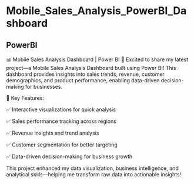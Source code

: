 # Mobile_Sales_Analysis_PowerBI_Dashboard
## PowerBI
📊 Mobile Sales Analysis Dashboard | Power BI 🚀
Excited to share my latest project—a Mobile Sales Analysis Dashboard built using Power BI! This dashboard provides insights into sales trends, revenue, customer demographics, and product performance, enabling data-driven decision-making for businesses.

🔹 Key Features:

✅ Interactive visualizations for quick analysis

✅ Sales performance tracking across regions

✅ Revenue insights and trend analysis

✅ Customer segmentation for better targeting

✅ Data-driven decision-making for business growth

This project enhanced my data visualization, business intelligence, and analytical skills—helping me transform raw data into actionable insights!
